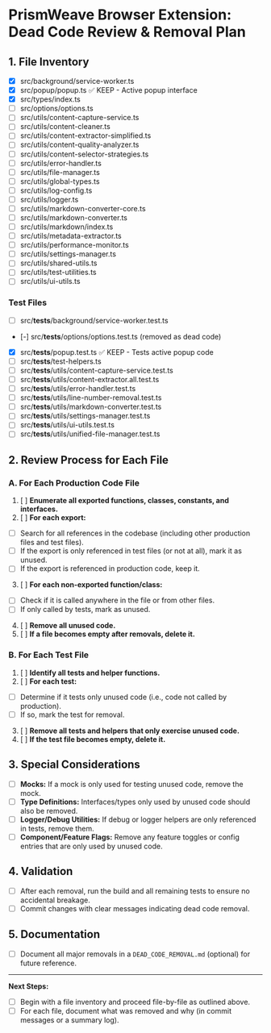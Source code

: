 # PrismWeave Browser Extension: Dead Code Review & Removal Plan

## 1. File Inventory

- [x] src/background/service-worker.ts
- [x] src/popup/popup.ts ✅ KEEP - Active popup interface
- [x] src/types/index.ts
- [ ] src/options/options.ts
- [ ] src/utils/content-capture-service.ts
- [ ] src/utils/content-cleaner.ts
- [ ] src/utils/content-extractor-simplified.ts
- [ ] src/utils/content-quality-analyzer.ts
- [ ] src/utils/content-selector-strategies.ts
- [ ] src/utils/error-handler.ts
- [ ] src/utils/file-manager.ts
- [ ] src/utils/global-types.ts
- [ ] src/utils/log-config.ts
- [ ] src/utils/logger.ts
- [ ] src/utils/markdown-converter-core.ts
- [ ] src/utils/markdown-converter.ts
- [ ] src/utils/markdown/index.ts
- [ ] src/utils/metadata-extractor.ts
- [ ] src/utils/performance-monitor.ts
- [ ] src/utils/settings-manager.ts
- [ ] src/utils/shared-utils.ts
- [ ] src/utils/test-utilities.ts
- [ ] src/utils/ui-utils.ts

### Test Files

- [ ] src/**tests**/background/service-worker.test.ts
- [-] src/**tests**/options/options.test.ts (removed as dead code)
- [x] src/**tests**/popup.test.ts ✅ KEEP - Tests active popup code
- [ ] src/**tests**/test-helpers.ts
- [ ] src/**tests**/utils/content-capture-service.test.ts
- [ ] src/**tests**/utils/content-extractor.all.test.ts
- [ ] src/**tests**/utils/error-handler.test.ts
- [ ] src/**tests**/utils/line-number-removal.test.ts
- [ ] src/**tests**/utils/markdown-converter.test.ts
- [ ] src/**tests**/utils/settings-manager.test.ts
- [ ] src/**tests**/utils/ui-utils.test.ts
- [ ] src/**tests**/utils/unified-file-manager.test.ts

## 2. Review Process for Each File

### A. For Each Production Code File

1. [ ] **Enumerate all exported functions, classes, constants, and interfaces.**
2. [ ] **For each export:**

- [ ] Search for all references in the codebase (including other production
      files and test files).
- [ ] If the export is only referenced in test files (or not at all), mark it as
      unused.
- [ ] If the export is referenced in production code, keep it.

3. [ ] **For each non-exported function/class:**

- [ ] Check if it is called anywhere in the file or from other files.
- [ ] If only called by tests, mark as unused.

4. [ ] **Remove all unused code.**
5. [ ] **If a file becomes empty after removals, delete it.**

### B. For Each Test File

1. [ ] **Identify all tests and helper functions.**
2. [ ] **For each test:**

- [ ] Determine if it tests only unused code (i.e., code not called by
      production).
- [ ] If so, mark the test for removal.

3. [ ] **Remove all tests and helpers that only exercise unused code.**
4. [ ] **If the test file becomes empty, delete it.**

## 3. Special Considerations

- [ ] **Mocks:** If a mock is only used for testing unused code, remove the
      mock.
- [ ] **Type Definitions:** Interfaces/types only used by unused code should
      also be removed.
- [ ] **Logger/Debug Utilities:** If debug or logger helpers are only referenced
      in tests, remove them.
- [ ] **Component/Feature Flags:** Remove any feature toggles or config entries
      that are only used by unused code.

## 4. Validation

- [ ] After each removal, run the build and all remaining tests to ensure no
      accidental breakage.
- [ ] Commit changes with clear messages indicating dead code removal.

## 5. Documentation

- [ ] Document all major removals in a `DEAD_CODE_REMOVAL.md` (optional) for
      future reference.

---

**Next Steps:**

- [ ] Begin with a file inventory and proceed file-by-file as outlined above.
- [ ] For each file, document what was removed and why (in commit messages or a
      summary log).

